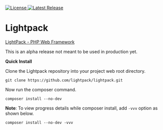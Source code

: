 <p>
    <a href="https://packagist.org/packages/lightpack/framework">
        <img src="https://img.shields.io/packagist/l/lightpack/framework" alt="License">
    </a>
    <a href="https://packagist.org/packages/lightpack/framework">
        <img src="https://img.shields.io/packagist/v/lightpack/framework" alt="Latest Release">
    </a>
</p>

# Lightpack

[LightPack - PHP Web Framework](https://lightpack.github.io)

This is an alpha release not meant to be used in production yet.

**Quick Install** 

Clone the Lightpack repository into your project web root directory.

`git clone https://github.com/lightpack/lightpack.git`

Now run the composer command.

`composer install --no-dev`

**Note**: To view progress details while composer install, add `-vvv` option as shown below.

`composer install --no-dev -vvv`
